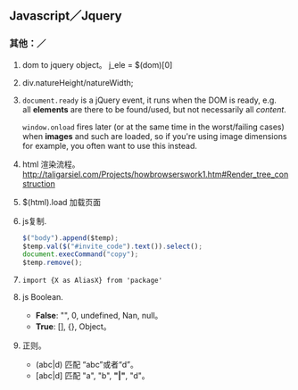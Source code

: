 ## Javascript／Jquery

### 其他：／

1. dom to jquery object。 j_ele = $(dom)[0]

2. div.natureHeight/natureWidth;

3. `document.ready` is a jQuery event, it runs when the DOM is ready, e.g. all **elements** are there to be found/used, but not necessarily all *content*.

   `window.onload` fires later (or at the same time in the worst/failing cases) when **images** and such are loaded, so if you're using image dimensions for example, you often want to use this instead.

4. html 渲染流程。http://taligarsiel.com/Projects/howbrowserswork1.htm#Render_tree_construction

5. $(html).load 加载页面

6. js复制.
   ```javascript
   $("body").append($temp);
   $temp.val($("#invite_code").text()).select();
   document.execCommand("copy");
   $temp.remove();
   ```

7. `import {X as AliasX} from 'package'`
8. js Boolean.
   - **False**: "", 0, undefined, Nan, null。 
   - **True**: [], {}, Object。
9. 正则。
   - (abc|d) 匹配 “abc”或者“d”。
   - [abc|d] 匹配 "a", "b", **"|"**, "d"。